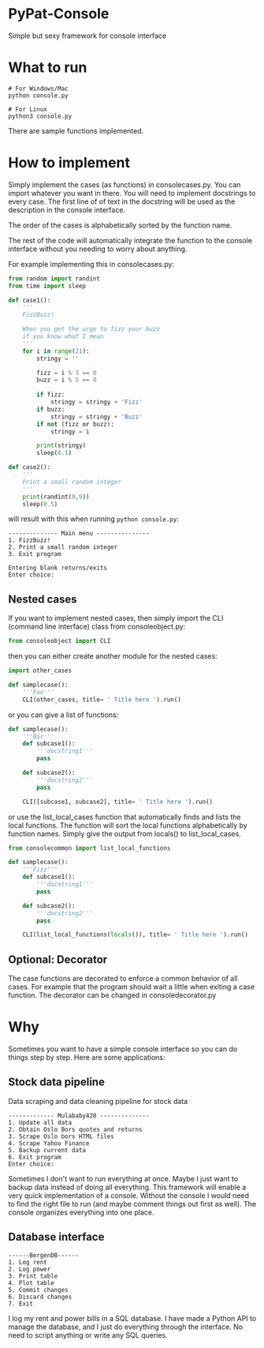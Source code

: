# PyPat-Console
Simple but sexy framework for console interface 


# What to run
```
# For Windows/Mac
python console.py

# For Linux
python3 console.py
```
There are sample functions implemented. 

# How to implement
Simply implement the cases (as functions) in consolecases.py. You can import whatever you want in there. You will need to implement docstrings to every case. The first line of of text in the docstring will be used as the description in the console interface. 

The order of the cases is alphabetically sorted by the function name. 

The rest of the code will automatically integrate the function to the console interface without you needing to worry about anything.

For example implementing this in consolecases.py:
```python
from random import randint
from time import sleep

def case1():
    '''
    FizzBuzz!

    When you get the urge to fizz your buzz 
    if you know what I mean
    '''
    for i in range(21):
        stringy = ''

        fizz = i % 3 == 0 
        buzz = i % 5 == 0 
        
        if fizz:
            stringy = stringy + 'Fizz'
        if buzz:
            stringy = stringy + 'Buzz'
        if not (fizz or buzz):
            stringy = i

        print(stringy) 
        sleep(0.1)

def case2():
    '''
    Print a small random integer 
    '''
    print(randint(0,9))
    sleep(0.5)
```

will result with this when running ```python console.py```:

```
-------------- Main menu ---------------
1. FizzBuzz!
2. Print a small random integer
3. Exit program

Entering blank returns/exits
Enter choice:
```

## Nested cases
If you want to implement nested cases, then simply import 
the CLI (command line interface) class from consoleobject.py:
```python
from consoleobject import CLI
```
then you can either create another module for the nested cases:
```python
import other_cases

def samplecase():
    '''Foo'''
    CLI(other_cases, title= ' Title here ').run()
```

or you can give a list of functions:

```python
def samplecase():
    '''Bar'''
    def subcase1():
        '''docstring1'''
        pass

    def subcase2():
        '''docstring2'''
        pass

    CLI([subcase1, subcase2], title= ' Title here ').run()
```

or use the list_local_cases function that automatically finds and lists the local functions. The function will sort the local functions alphabetically by function names. 
Simply give the output from locals() to list_local_cases.

```python
from consolecommon import list_local_functions

def samplecase():
    '''Fizz'''
    def subcase1():
        '''docstring1'''
        pass

    def subcase2():
        '''docstring2'''
        pass

    CLI(list_local_functions(locals()), title= ' Title here ').run()
```

## Optional: Decorator
The case functions are decorated to enforce a common behavior of all cases. For example that the program should wait a little when exiting a case function. The decorator can be changed in consoledecorator.py

# Why
Sometimes you want to have a simple console interface so you can do things step by step. 
Here are some applications:

## Stock data pipeline
Data scraping and data cleaning pipeline for stock data
```
------------- Mulababy420 --------------
1. Update all data
2. Obtain Oslo Bors quotes and returns
3. Scrape Oslo bors HTML files
4. Scrape Yahoo Finance
5. Backup current data
6. Exit program
Enter choice: 
```
Sometimes I don't want to run everything at once. Maybe I just want to backup data instead of doing all everything. This framework will enable a very quick implementation of a console. 
Without the console I would need to find the right file to run (and maybe comment things out first as well). The console organizes everything into one place. 

## Database interface
```
------BergenDB------
1. Log rent
2. Log power
3. Print table
4. Plot table
5. Commit changes
6. Discard changes
7. Exit
```
I log my rent and power bills in a SQL database. I have made a Python API to manage the database, and I just do everything through the interface. No need to script anything or write any SQL queries.